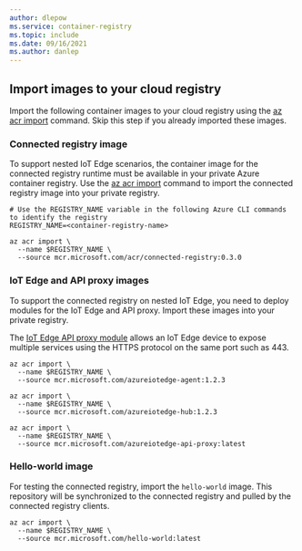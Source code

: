 ```yaml
---
author: dlepow
ms.service: container-registry
ms.topic: include
ms.date: 09/16/2021
ms.author: danlep
---
```

## Import images to your cloud registry

Import the following container images to your cloud registry using the [az acr import](/cli/azure/acr#az_acr_import) command. Skip this step if you already imported these images.

### Connected registry image

To support nested IoT Edge scenarios, the container image for the connected registry runtime must be available in your private Azure container registry. Use the [az acr import](/cli/azure/acr#az_acr_import) command to import the connected registry image into your private registry. 

```azurecli
# Use the REGISTRY_NAME variable in the following Azure CLI commands to identify the registry
REGISTRY_NAME=<container-registry-name>

az acr import \
  --name $REGISTRY_NAME \
  --source mcr.microsoft.com/acr/connected-registry:0.3.0
```

### IoT Edge and API proxy images

To support the connected registry on nested IoT Edge, you need to deploy modules for the IoT Edge and API proxy. Import these images into your private registry.

The [IoT Edge API proxy module](../articles/iot-edge/how-to-configure-api-proxy-module.md) allows an IoT Edge device to expose multiple services using the HTTPS protocol on the same port such as 443.

```azurecli
az acr import \
  --name $REGISTRY_NAME \
  --source mcr.microsoft.com/azureiotedge-agent:1.2.3

az acr import \
  --name $REGISTRY_NAME \
  --source mcr.microsoft.com/azureiotedge-hub:1.2.3

az acr import \
  --name $REGISTRY_NAME \
  --source mcr.microsoft.com/azureiotedge-api-proxy:latest
```

### Hello-world image

For testing the connected registry, import the `hello-world` image. This repository will be synchronized to the connected registry and pulled by the connected registry clients.

```azurecli
az acr import \
  --name $REGISTRY_NAME \
  --source mcr.microsoft.com/hello-world:latest
```